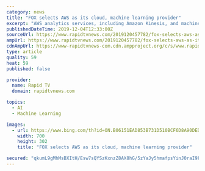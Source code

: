 ```yaml
---
category: news
title: "FOX selects AWS as its cloud, machine learning provider"
excerpt: "AWS analytics services, including Amazon Kinesis, and machine learning services such as Amazon SageMaker will be deployed to enhance live video streams and enable real-time data capabilities. “Our extended partnership with AWS will strategically underpin our video and data workflows with a world class, adaptable, reliable, and scalable set of ..."
publishedDateTime: 2019-12-04T12:33:00Z
sourceUrl: https://www.rapidtvnews.com/2019120457782/fox-selects-aws-as-its-cloud-machine-learning-provider.html
ampUrl: https://www.rapidtvnews.com/2019120457782/fox-selects-aws-as-its-cloud-machine-learning-provider.amp.html
cdnAmpUrl: https://www-rapidtvnews-com.cdn.ampproject.org/c/s/www.rapidtvnews.com/2019120457782/fox-selects-aws-as-its-cloud-machine-learning-provider.amp.html
type: article
quality: 59
heat: 59
published: false

provider:
  name: Rapid TV
  domain: rapidtvnews.com

topics:
  - AI
  - Machine Learning

images:
  - url: https://www.bing.com/th?id=ON.B06151EAD853B731D510BCF6D8A90DED
    width: 700
    height: 302
    title: "FOX selects AWS as its cloud, machine learning provider"

secured: "qkumL9gMhMsBXItH/Esw7sQYSzKxnzZ8AX8hG/5zYaJy5hmafpsYinJ0raI9F6LLOyHlUb9BrFNcr+QpMaSXq19rp0/kjWkwO8kMDyxesTzGoZPZa2VnZ2tNnGnnVnaO7KXU/10yYwFKcQhnqHRDy0gWnOlpFSWN2Zj7VZgAV8EK8rO1KH3D6dIsJNgb2wD6FgHHo34gS6JiDtU7/z07HxUSOpNu6hy6IG3yRNDVbHRkge25BH4kPh10fAukqAO7ngsoBKI61xedcLCxuPXG/w==;Wgji9m8cZ82A5FYfDQyEOw=="
---
```



